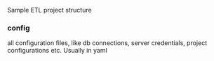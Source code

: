 Sample ETL project structure

### config 
all configuration files, like db connections, server credentials, project configurations etc. Usually in yaml

